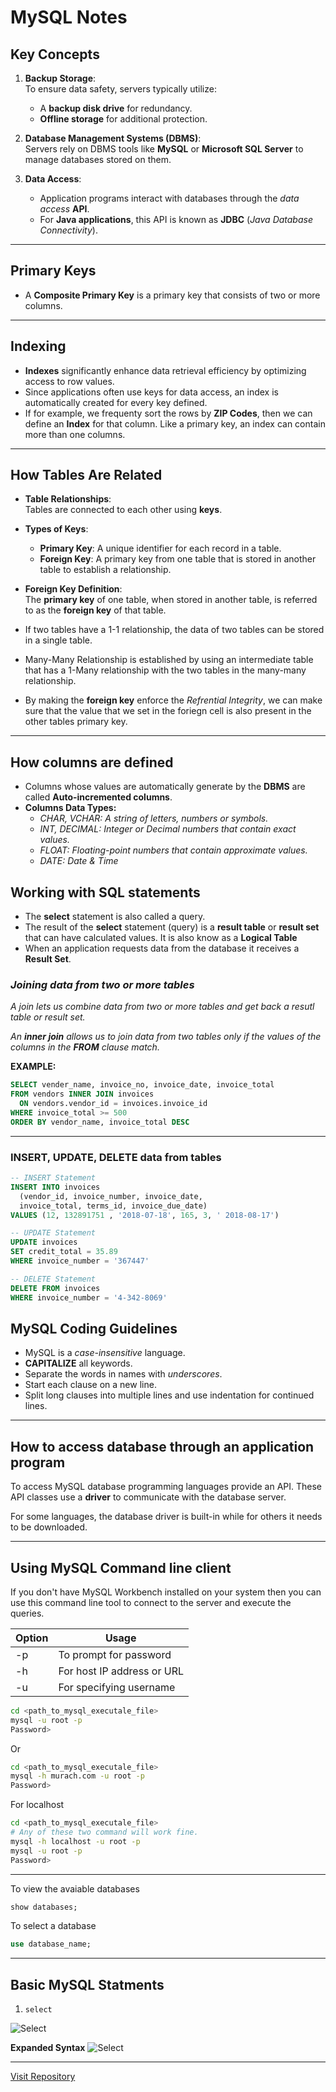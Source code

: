 # MySQL Notes

## Key Concepts
1. **Backup Storage**:  
   To ensure data safety, servers typically utilize:
   - A **backup disk drive** for redundancy.
   - **Offline storage** for additional protection.

2. **Database Management Systems (DBMS)**:  
   Servers rely on DBMS tools like **MySQL** or **Microsoft SQL Server** to manage databases stored on them.

3. **Data Access**:  
   - Application programs interact with databases through the *data access* **API**.  
   - For **Java applications**, this API is known as **JDBC** (*Java Database Connectivity*).

---

## Primary Keys
- A **Composite Primary Key** is a primary key that consists of two or more columns.

---

## Indexing
- **Indexes** significantly enhance data retrieval efficiency by optimizing access to row values.  
- Since applications often use keys for data access, an index is automatically created for every key defined.
- If for example, we frequenty sort the rows by **ZIP Codes**, then we can define an **Index** for 
that column. Like a primary key, an index can contain more than one columns.

---
## How Tables Are Related  

- **Table Relationships**:  
  Tables are connected to each other using **keys**.  

- **Types of Keys**:  
  - **Primary Key**: A unique identifier for each record in a table.  
  - **Foreign Key**: A primary key from one table that is stored in another table to establish a relationship.  

- **Foreign Key Definition**:  
  The **primary key** of one table, when stored in another table, is referred to as the **foreign key** of that table.  

- If two tables have a 1-1 relationship, the  data of two tables can be stored in
  a single table.

- Many-Many Relationship is established by using an intermediate table that has
  a 1-Many relationship with the two tables in the many-many relationship.

- By making the **foreign key** enforce the *Refrential Integrity*, we can make
  sure that the value that we set in the foriegn cell is also present in the other
  tables primary key.

---
## How columns are defined
- Columns whose values are automatically generate by the **DBMS** are called
  **Auto-incremented columns**.
- **Columns Data Types:**
  - *CHAR, VCHAR: A string of letters, numbers or symbols.*
  - *INT, DECIMAL: Integer or Decimal numbers that contain exact values.*
  - *FLOAT: Floating-point numbers that contain approximate values.*
  - *DATE: Date & Time*

## Working with SQL statements
- The **select** statement is also called a query.
- The result of the **select** statement (query) is a **result
table** or **result set** that can have calculated values. It is 
also know as a **Logical Table**
- When an application requests data from the database it receives
a **Result Set**.

### *Joining data from two or more tables*
*A join lets us combine data from two or more tables and get back a resutl table or result set.*

*An **inner join** allows us to join data from two tables only
if the values of the columns in the **FROM** clause match.*

**EXAMPLE:**
```sql
SELECT vender_name, invoice_no, invoice_date, invoice_total
FROM vendors INNER JOIN invoices 
  ON vendors.vendor_id = invoices.invoice_id
WHERE invoice_total >= 500
ORDER BY vendor_name, invoice_total DESC 
```
---
### INSERT, UPDATE, DELETE data from tables
```sql
-- INSERT Statement
INSERT INTO invoices 
  (vendor_id, invoice_number, invoice_date, 
  invoice_total, terms_id, invoice_due_date) 
VALUES (12, 132891751 , '2018-07-18', 165, 3, ' 2018-08-17') 

-- UPDATE Statement
UPDATE invoices 
SET credit_total = 35.89 
WHERE invoice_number = '367447'

-- DELETE Statement
DELETE FROM invoices 
WHERE invoice_number = '4-342-8069'
```

## MySQL Coding Guidelines
- MySQL is a *case-insensitive* language.
- **CAPITALIZE** all keywords.
- Separate the words in names with *underscores*.
- Start each clause on a new line.
- Split long clauses into multiple lines and use 
indentation for continued lines.
--- 
## How to access database through an application program
To access MySQL database programming languages provide an API. These API classes use a **driver** to communicate with
the database server.

For some languages, the database driver is built-in while
for others it needs to be downloaded.

---
## Using MySQL Command line client
If you don't have MySQL Workbench installed on your system then you 
can use this command line tool to connect to the server and execute the queries.

| Option   | Usage    
|----------|----------
| -p       | To prompt for password    
| -h       | For host IP address or URL
| -u       | For specifying username

```bash
cd <path_to_mysql_executale_file>
mysql -u root -p
Password>
```
Or

```bash
cd <path_to_mysql_executale_file>
mysql -h murach.com -u root -p
Password>
```

For localhost
```bash
cd <path_to_mysql_executale_file>
# Any of these two command will work fine.
mysql -h localhost -u root -p
mysql -u root -p    
Password>            
```
---
To view the avaiable databases
```sql
show databases;
```
To select a database

```sql
use database_name;
```
---
## Basic MySQL Statments
1. ```select```

![Select](./images/select_syntax.png)

**Expanded Syntax**
![Select](./images/select_syntax2.png)

---
[Visit Repository](https://github.com/Zeeshan-R9/MYSQLNotes.git)
